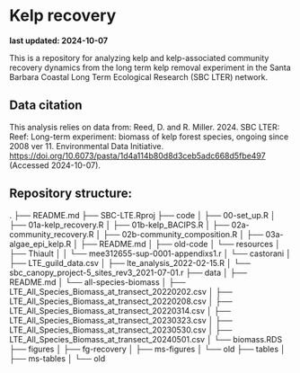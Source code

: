 # Kelp recovery

**last updated: 2024-10-07**  

This is a repository for analyzing kelp and kelp-associated community recovery dynamics from the long term kelp removal experiment in the Santa Barbara Coastal Long Term Ecological Research (SBC LTER) network. 

## Data citation

This analysis relies on data from: Reed, D. and R. Miller. 2024. SBC LTER: Reef: Long-term experiment: biomass of kelp forest species, ongoing since 2008 ver 11. Environmental Data Initiative. https://doi.org/10.6073/pasta/1d4a114b80d8d3ceb5adc668d5fbe497 (Accessed 2024-10-07).

## Repository structure:

.
├── README.md
├── SBC-LTE.Rproj
├── code
│   ├── 00-set_up.R
│   ├── 01a-kelp_recovery.R
│   ├── 01b-kelp_BACIPS.R
│   ├── 02a-community_recovery.R
│   ├── 02b-community_composition.R
│   ├── 03a-algae_epi_kelp.R
│   ├── README.md
│   ├── old-code
│   └── resources
│       ├── Thiault
│       │   └── mee312655-sup-0001-appendixs1.r
│       └── castorani
│           ├── LTE_guild_data.csv
│           ├── lte_analysis_2022-02-15.R
│           └── sbc_canopy_project-5_sites_rev3_2021-07-01.r
├── data
│   ├── README.md
│   └── all-species-biomass
│       ├── LTE_All_Species_Biomass_at_transect_20220202.csv
│       ├── LTE_All_Species_Biomass_at_transect_20220208.csv
│       ├── LTE_All_Species_Biomass_at_transect_20220314.csv
│       ├── LTE_All_Species_Biomass_at_transect_20230323.csv
│       ├── LTE_All_Species_Biomass_at_transect_20230530.csv
│       ├── LTE_All_Species_Biomass_at_transect_20240501.csv
│       └── biomass.RDS
├── figures
│   ├── fg-recovery
│   ├── ms-figures
│   └── old
├── tables
│   ├── ms-tables
│   └── old


